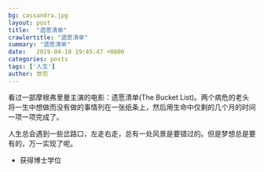 ```yaml
---
bg: cassandra.jpg
layout: post
title:  "遗愿清单"
crawlertitle: "遗愿清单"
summary: "遗愿清单"
date:   2019-04-18 19:45:47 +0800
categories: posts
tags: ['人生']
author: 世农
---
```


看过一部摩根弗里曼主演的电影：遗愿清单(The Bucket List)。两个病危的老头将一生中想做而没有做的事情列在一张纸条上，然后用生命中仅剩的几个月的时间一项一项完成了。

人生总会遇到一些岔路口，左走右走，总有一处风景是要错过的。但是梦想总是要有的，万一实现了呢。

* 获得博士学位
